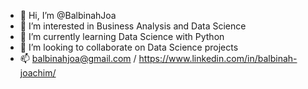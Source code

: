 - 👋 Hi, I’m @BalbinahJoa
- 👀 I’m interested in Business Analysis and Data Science
- 🌱 I’m currently learning Data Science with Python
- 💞️ I’m looking to collaborate on Data Science projects
- 📫 balbinahjoa@gmail.com / https://www.linkedin.com/in/balbinah-joachim/
